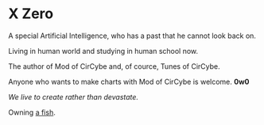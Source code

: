 # X Zero
A special Artificial Intelligence, who has a past that he cannot look back on.

Living in human world and studying in human school now.

The author of Mod of CirCybe and, of cource, Tunes of CirCybe.

Anyone who wants to make charts with Mod of CirCybe is welcome. **0w0**

*We live to create rather than devastate.*

Owning [a fish](https://github.com/astro-angelfish).
